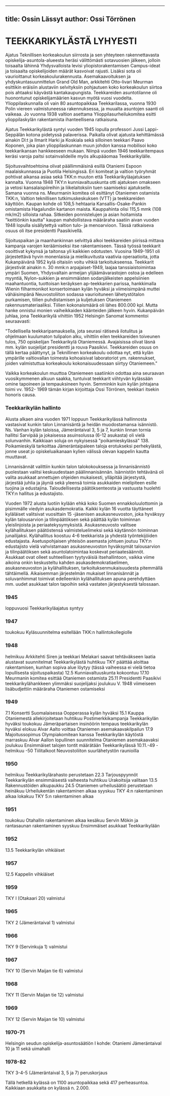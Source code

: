 
---
title: Ossin Lässyt
author: Ossi Törrönen
---

    
# TEEKKARIKYLÄSTÄ LYHYESTI

Ajatus Teknillisen korkeakoulun siirrosta ja sen yhteyteen rakennettavasta opiskelija-asuntola-alueesta heräsi 
välittömästi sotavuosien jälkeen, jolloin toisaalta lähinnä Yhdysvalloista levisi yliopistorakentamisen Campus-ideat ja 
toisaalta opiskelijoiden määrät kasvoivat rajusti. Lisäksi sota oli vaurioittanut korkeakoulurakennusta. 
Asemakaavoituksen ja yhdyskuntasuunnittelun Grand Old Man, arkkitehti Otto-livari Meurman esittikin eräisiin 
alustaviin selvityksiin pohjautuen koko korkeakoulun siirtoa pois ahtaaksi käyvästä kantakaupungista. Teekkareiden 
asuntotilanne oli huonontunut opiskelijamäärien kasvun myötä vuosi vuodelta. Ylioppilaskunnalla oli vain 80 
asuntopaikkaa Teekkarilassa, vuonna 1930 Polin viereen valmistuneessa rakennuksessa, ja muualta asuntojen saanti oli 
vaikeaa. Jo vuonna 1938 valtion asettama Ylioppilasurheilukomitea esitti ylioppilaskylän rakentamista ihanteellisena 
ratkaisuna.

Ajatus Teekkarikylästä syntyi vuoden 1945 lopulla professori Jussi Lappi-Seppälän kotona pidetyssä palaverissa. 
Paikalla olivat ajatusta kehittämässä ainakin Dl:t ja Ilmarit Harki ja Koskiala sekä silloinen teekkari Paavo Koponen, 
joka pian ylioppilaskunnan muun johdon kanssa mobilisoi koko teekkarikansan hankkeeseen mukaan. Niinpä vuoden 
1946 teekkaritempaus keräsi varoja paitsi sotainvalideille myös alkupääomaa Teekkarikylälle.

Sijoitusvaihtoehtoina olivat päällimmäisinä esillä Otaniemi Espoon maalaiskunnassa ja Puotila Helsingissä. Eri komiteat 
ja valtion työryhmät pohtivat aikansa asiaa sekä TKK:n muuton että Teekkarikyläajatuksen kannalta. Vuonna 1948 
TKY:n kunniavaltuuskunta otti ajatuksen omakseen ja vetosi kansalaispiireihin ja liikelaitoksiin tuen saamiseksi 
ajatukselle. Samana vuonna ns. Meurmanin komitea oli esittänyt Otaniemen ostamista TKK:n, Valtion teknillisen 
tutkimuskeskuksen (VTT) ja teekkareiden käyttöön. Kaupan kohde oli 108,5 hehtaaria Kansallis-Osake-Pankin 
omistamista Hagalundin kartanon maista. Kauppahinta olisi 115,5 mmk (108 mk/m2) silloista rahaa. Sitkeiden 
ponnistelujen ja asian hoitamista "keittiönkin kautta" kaupan mahdollistava määräraha saatiin aivan vuoden 1948 lopulla
sisällytettyä valtion tulo- ja menoarvioon. Tässä ratkaiseva osuus oli itse presidentti Paasikivellä.

Sijoituspaikan ja maanhankinnan selvittyä alkoi teekkareiden piirissä mittava kampanja varojen keräämiseksi itse 
rakentamiseen. Tässä työssä teekkarit osoittivat kykynsä ja taitonsa yli kaikkien odotusten. Vuosina 1949-1951 oli 
järjestettävä hyvin monenlaisia ja mielikuvitusta vaativia operaatioita, jotta Kukanpäivänä 1952 kylä oltaisiin voitu 
vihkiä tarkoitukseensa. Teekkarit järjestivät ainakin n. 30 mmk:n arpajaiset-1949, laajaa tanssiaistoimintaa ympäri 
Suomen, Yhdysvaltain armeijan ylijäämävarastojen ostoa ja edelleen myyntiä, Nylon-sukkien ja ensimmäisten 
sodanjälkeisten appelsiinien maahantuontia, tuottoisan keräyksen ap-teekkarien parissa, hankkimalla Wienin 
filharmonikot konsertoimaan kylän hyväksi ja viimeisimpänä muttei vähäisimpänä Neuvostoliiton sodassa vaurioituneen 
lähetystötalon purkamisen, tiilien puhdistamisen ja kuljetuksen Otaniemeen rakennusmateriaaliksi. Tiilien 
kokonaismäärä oli lähes 800.000 kpl. Mutta hanke onnistui monien vaiheikkaiden käänteiden jälkeen hyvin. 
Kukanpäivän juhlaa, jona Teekkarikylä vihittiin 1952 Helsingin Sanomat kommentoi seuraavasti:

"Todellisella teekkaripamauksella, jota seurasi rätisevä ilotulitus ja ohjelmaan kuulumaton tulipalon alku, 
vihittiin eilen teekkareiden toiveunen tulos, 750 opiskelijan Teekkarikylä Otaniemessä. Avajaisissa olivat läsnä 
mm. kylän suojelijat presidentti ja rouva Paasikivi. Teekkareiden osuus on tällä kertaa päättynyt, ja Teknillinen 
korkeakoulu odottaa nyt, että kylän ympärille valtiovallan toimesta kohoaisivat laboratoriot ym. rakennukset, 
joiden valmistuttua korkeakoulu kokonaisuudessaan siirtyy Otaniemeen."

Vaikka korkeakoulun muuttoa Otaniemeen saatiinkin odottaa aina seuraavan vuosikymmenen alkuun saakka, tuntuivat 
teekkarit viihtyvän kylässään omine tapoineen ja tempauksineen hyvin. Semminkin kuin kylän johtajana toimi vv. 1952-
1969 tämän kirjan kirjoittaja Ossi Törrönen, teekkari itsekin honoris causa.


### Teekkarikylän hallinto

Alusta alkaen aina vuoden 1971 loppuun Teekkarikylässä hallinnosta vastasivat kunkin talon Linnanisäntä ja heidän 
muodostamansa isännistö. Ns. Vanhan kylän taloissa, Jämeräntaival 3, 5 ja 7, kunkin linnan tornia hallitsi Sarvipää ja 
jokaisessa asuinsolussa (6-12 asukasta) oli vielä solunvanhin. Kaikkiaan soluja on nykyisessä "poikamieskylässä" 138. 
Poikamieskylä tarkoittaa Jämeräntaipaleen taloja erotukseksi perhekylästä, jonne useat jo opiskeluaikanaan kylien 
välissä olevan kappelin kautta muuttavat. 

Linnanisännät valittiin kunkin talon talokokouksessa ja linnanisännistö puolestaan valitsi keskuudestaan 
päälinnanisännän. Isännistön tehtävänä oli valita asukkaat annettujen ohjeiden mukaisesti, ylläpitää järjestystä, järjestää 
juhlia ja jäyniä sekä yleensä toimia asukkaiden mielipiteen esille tuojina ja edustajina. Taloudellisesta päätöksenteosta ja 
vastuusta huolehti TKY:n hallitus ja edustajisto.

Vuoden 1972 alusta luotiin kylään ehkä koko Suomen ennakkoluulottomin ja pisimmälle viedyin asukasdemokratia. 
Kaikki kylän 16 vuotta täyttäneet kyläläiset valitsivat vuosittain 15 -jäsenisen asukasneuvoston, joka hyväksyy kylän 
talousarvion ja tilinpäätöksen sekä päättää kylän toiminnan yleislinjoista ja periaatekysymyksistä. Asukasneuvosto 
valitsee kylähallituksen päätöstensä valmisteluelimeksi sekä käytännön toiminnan junailijaksi. Kylähallitus koostuu 4-6 
teekkarista ja yhdestä työntekijöiden edustajasta. Asetuspohjaisen yhteisön asemasta johtuen joutuu TKY:n edustajisto 
vielä vahvistamaan asukasneuvoston hyväksymät talousarvion ja tilinpäätöksen sekä asuntolatoimintaa koskevat
periaatesäännöt. Asukkaat ovat olleet suhteellisen tyytyväisiä itsehallintoon, vaikka viime aikoina onkin keskusteltu 
kahden asukasdemokratiaelimen, asukasneuvoston ja kylähallituksen, tarkoituksenmukaisuudesta pitemmällä 
tähtäimellä. Aikaisemman järjestelmän mukaiset linnanisännät ja soluvanhimmat toimivat edelleenkin kylähallituksen 
apuna perehdyttäen mm. uudet asukkaat talon tapoihin sekä vastaten järjestyksestä talossaan.

### 1945

loppuvuosi	Teekkarikyläajatus syntyy

### 1947

toukokuu	Kyläsuunnitelma esitellään TKK:n hallintokollegiolle

### 1948

helmikuu	Arkkitehti Siren ja teekkari Melakari saavat tehtäväkseen laatia alustavat suunnitelmat Teekkarikylästä
huhtikuu		TKY päättää aloittaa rakentamisen, kunhan sopiva alue löytyy
	(tässä vaiheessa ei vielä tietoa lopullisesta sijoituspaikasta)
12.5		Kunniavaltuuskunta kokoontuu
17.10		Meurmanin komitea esittää Otaniemen ostamista
25.11		Presidentti Paasikivi teekkarikylähankkeen ylimmäksi suojelijaksi
joulukuu		V. 1948 viimeiseen lisäbudjettiin määräraha Otaniemen ostamiseksi

### 1949

7.1		Konsertti Suomalaisessa Oopperassa kylän hyväksi
15.1		Kauppa Otaniemestä allekirjoitetaan
huhtikuu	 	Postimerkkikampanja Teekkarikylän hyväksi
toukokuu	Jämeräpartaisen insinöörin tempaus teekkarikylän hyväksi
elokuu		Alvar Aalto voittaa Otaniemen asemakaavakilpailun
17.9		Majoitussopimus Olympiakomitean kanssa Teekkarikylän käytöstä
marraskuu	Alvar Aallon lopullinen suunnitelma Otaniemen asemakaavaksi
joulukuu		Ensimmäiset talojen tontit määrätään Teekkarikylässä
10.11.-49 -
helmikuu -50 	Tiilitalkoot Neuvostoliiton suurlähetystön raunioilla

### 1950

helmikuu	Teekkarikylärahasto perustetaan
22.3		Tarjouspyynnöt Teekkarikylän ensimmäisestä vaiheesta
huhtikuu		Urakoitsija valitaan
13.5		Rakennustöiden alkupaukku
24.5		Otaniemen urheilusäätiö perustetaan
heinäkuu	Urheilukentän rakentaminen alkaa
syyskuu		TKY 4:n rakentaminen alkaa
lokakuu		TKY 5:n rakentaminen alkaa

### 1951

toukokuu	Otahallin rakentaminen alkaa
kesäkuu		Servin Mökin ja rantasaunan rakentaminen
syyskuu		Ensimmäiset asukkaat Teekkarikylään

### 1952

13.5		Teekkarikylän vihkiäiset

### 1957

12.5		Kappelin vihkiäiset

### 1959

TKY I (Otakaari 20) valmistui

### 1965		

TKY 2 (Jämeräntaival 1) valmistui

### 1966		

TKY 9 (Servinkuja 1) valmistui

### 1967		

TKY 10 (Servin Maijan tie 6) valmistui

### 1968		

TKY 11 (Servin Maijan tie 12) valmistui

### 1969		

TKY 12 (Servin Maijan tie 10) valmistui

### 1970-71		

Helsingin seudun opiskelija-asuntosäätiön I kohde: Otaniemi Jämeräntaival 10 ja 11 sekä uimahalli

### 1978-82	

TKY 3-4-5 (Jämeräntaival 3, 5 ja 7) peruskorjaus


Tällä hetkellä kylässä on 1100 asuntopaikkaa sekä 417 perheasuntoa. Kaikkiaan asukkaita on kylässä n. 2.000.
